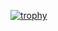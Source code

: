 [![trophy](https://github-profile-trophy.vercel.app/?username=MMeesy&rank=SECRET)](https://github.com/MMeesy/github-profile-trophy)
